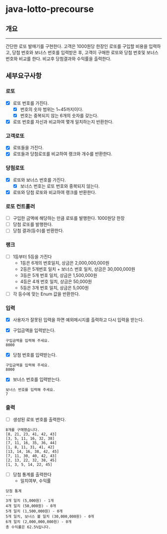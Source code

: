 # java-lotto-precourse

## 개요
---
간단한 로또 발매기를 구현한다. 고객은 1000원당 한장인 로또를 구입할 비용을 입력하고,
당첨 번호와 보너스 번호를 입력받은 후, 고객이 구매한 로또와 당첨 번호및 보너스 번호와 비교를 한다.
비교후 당첨결과와 수익률을 출력한다.

## 세부요구사항

### 로또

- [x] 로또 번호를 가진다.
    - [x] 번호의 숫자 범위는 1~45까지이다.
    - [x] 번호는 중복되지 않는 6개의 숫자를 갖는다.
- [x] 로또 번호를 자신과 비교하여 몇개 일치하는지 반환한다.

### 고객로또

- [x] 로또들을 가진다.
- [x] 로또들과 당첨로또를 비교하여 랭크와 개수를 반환한다.

### 당첨로또

- [x] 로또와 보너스 번호를 가진다.
    - [x] 보너스 번호는 로또 번호와 중복되지 않는다.
- [x] 로또와 당첨 로또와 비교하여 랭크를 반환한다.

### 로또 컨트롤러

- [ ] 구입한 금액에 해당하는 만큼 로또를 발행한다. 1000원당 한장
- [ ] 당첨 로또를 발행한다.
- [ ] 당첨 결과(등수)를 반환한다.

### 랭크

- [ ] 1등부터 5등을 가진다
    - 1등은 6개의 번호일치, 상금은 2,000,000,000원
    - 2등은 5개번호 일치 + 보너스 번호 일치, 상금은 30,000,000원
    - 3등은 5개 번호 일치, 상금은 1,500,000원
    - 4등은 4개 번호 일치, 상금은 50,000원
    - 5등은 3개 번호 일치, 상금은 5,000원
- [ ] 각 등수에 맞는 Enum 값을 반환한다.

### 입력

- [x] 사용자가 잘못된 입력을 하면 예외메시지를 출력하고 다시 입력을 받는다.

- [x] 구입금액을 입력받는다.

```
구입금액을 입력해 주세요.
8000
```

- [x] 당첨 번호를 입력받는다.

```
구입금액을 입력해 주세요.
8000
```

- [x] 보너스 번호를 입력받는다.

```
보너스 번호를 입력해 주세요.
7
```

### 출력

- [ ] 생성된 로또 번호를 출력한다.

```
8개를 구매했습니다.
[8, 21, 23, 41, 42, 43] 
[3, 5, 11, 16, 32, 38] 
[7, 11, 16, 35, 36, 44] 
[1, 8, 11, 31, 41, 42] 
[13, 14, 16, 38, 42, 45] 
[7, 11, 30, 40, 42, 43] 
[2, 13, 22, 32, 38, 45] 
[1, 3, 5, 14, 22, 45]
```

- [ ] 당첨 통계를 출력한다
    - 일치여부, 수익률

```
당첨 통계
---
3개 일치 (5,000원) - 1개
4개 일치 (50,000원) - 0개
5개 일치 (1,500,000원) - 0개
5개 일치, 보너스 볼 일치 (30,000,000원) - 0개
6개 일치 (2,000,000,000원) - 0개
총 수익률은 62.5%입니다.
```
